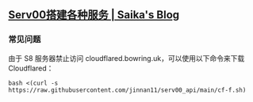 ## [Serv00搭建各种服务 | Saika's Blog](https://saika.us.kg/2024/01/27/serv00_logs)

### 常见问题

由于 S8 服务器禁止访问 cloudflared.bowring.uk，可以使用以下命令来下载 Cloudflared：

```
bash <(curl -s https://raw.githubusercontent.com/jinnan11/serv00_api/main/cf-f.sh)
```
